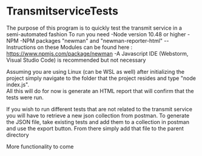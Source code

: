# TransmitserviceTests
The purpose of this program is to quickly test the transmit service in a semi-automated fashion
To run you need
-Node version 10.48 or higher
-NPM
-NPM packages "newman" and "newman-reporter-html"
--Instructions on these Modules can be found here : https://www.npmjs.com/package/newman
-A Javascript IDE (Webstorm, Visual Studio Code) is recommended but not necessary

Assuming you are using Linux (can be WSL as well) after initializing the project simply navigate to the folder that the project resides and type "node index.js".  
All this will do for now is generate an HTML report that will confirm that the tests were run.

If you wish to run different tests that are not related to the transmit service you will have to retrieve a new json collection from postman.  To generate the JSON file, take existing tests and add them to a collection in postman and use the export button.  From there simply add that file to the parent directory

More functionality to come

